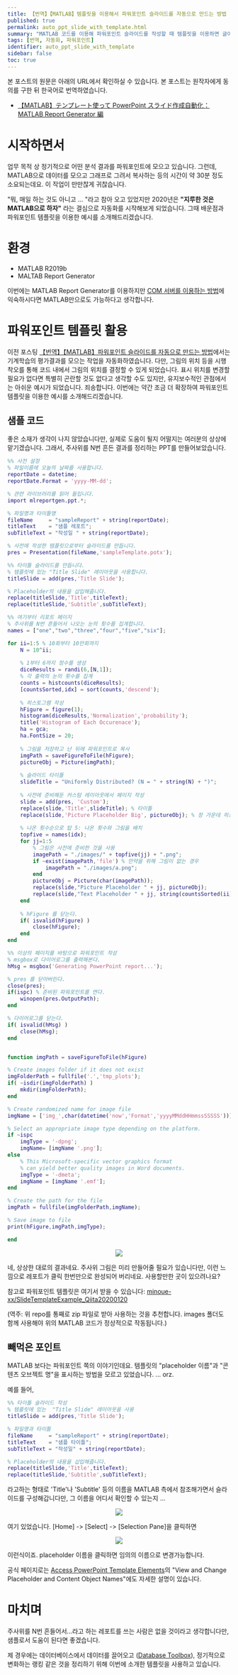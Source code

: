 ```yaml
---
title: 【번역】【MATLAB】템플릿을 이용해서 파워포인트 슬라이드를 자동으로 만드는 방법 - Report Generator 편
published: true
permalink: auto_ppt_slide_with_template.html
summary: "MATLAB 코드를 이용해 파워포인트 슬라이드를 작성할 때 템플릿을 이용하면 글이나 사진등의 위치를 미리 조정해둘 수 있어 편리하다. 이 때 Report Geneartor 기능을 이용할 수 있다."
tags: [번역, 자동화, 파워포인트]
identifier: auto_ppt_slide_with_template
sidebar: false
toc: true
---
```

 
본 포스트의 원문은 아래의 URL에서 확인하실 수 있습니다. 본 포스트는 원작자에게 동의를 구한 뒤 한국어로 번역하였습니다.

- [【MATLAB】テンプレート使って PowerPoint スライド作成自動化：MATLAB Report Generator 編](https://qiita.com/eigs/items/cb48fdcd741126d09def)

# 시작하면서

업무 목적 상 정기적으로 어떤 분석 결과를 파워포인트에 모으고 있습니다. 그런데, MATLAB으로 데이터를 모으고 그래프로 그려서 복사하는 등의 시간이 약 30분 정도 소요되는데요. 이 작업이 만만찮게 귀찮습니다.

"뭐, 매일 하는 것도 아니고 ... "라고 참아 오고 있었지만 2020년은 **"지루한 것은 MATLAB으로 하자"** 라는 결심으로 자동화를 시작해보게 되었습니다. 그때 배운점과 파워포인트 템플릿을 이용한 예시를 소개해드리겠습니다.

# 환경

* MATLAB R2019b
* MALTAB Report Generator

이번에는 MATLAB Report Generator를 이용하지만 [COM 서버를 이용하는 방법](auto_ppt_slide.html)에 익숙하시다면 MATLAB만으로도 가능하다고 생각합니다.

# 파워포인트 템플릿 활용

이전 포스팅 [【번역】【MATLAB】파워포인트 슬라이드를 자동으로 만드는 방법](auto_ppt_slide.html)에서는 기계학습의 평가결과를 모으는 작업을 자동화하였습니다. 다만, 그림의 위치 등을 시행 착오를 통해 코드 내에서 그림의 위치를 결정할 수 있게 되었습니다. 표시 위치를 변경할 필요가 없다면 특별히 곤란할 것도 없다고 생각할 수도 있지만, 유지보수적인 관점에서는 아쉬운 예시가 되었습니다. 죄송합니다. 이번에는 약간 조금 더 확장하여 파워포인트 템플릿을 이용한 예시를 소개해드리겠습니다.

## 샘플 코드

좋은 소재가 생각이 나지 않았습니다만, 실제로 도움이 될지 어떨지는 여러분의 상상에 맡기겠습니다. 그래서, 주사위를 N번 흔든 결과를 정리하는 PPT를 만들어보았습니다.

```matlab
%% 사전 설정
% 파일이름에 오늘의 날짜를 사용합니다.
reportDate = datetime; 
reportDate.Format = 'yyyy-MM-dd';

% 관련 라이브러리를 읽어 들입니다.
import mlreportgen.ppt.*;

% 파일명과 타이틀명
fileName     = "sampleReport" + string(reportDate);
titleText    = "샘플 레포트";
subTitleText = "작성일 " + string(reportDate);

% 사전에 작성한 템플릿으로부터 슬라이드를 만듭니다.
pres = Presentation(fileName,'sampleTemplate.potx');

%% 타이틀 슬라이드를 만듭니다.
% 템플릿에 있는 "Title Slide" 레이아웃을 사용합니다.
titleSlide = add(pres,'Title Slide');

% Placeholder의 내용을 삽입해줍니다.
replace(titleSlide,'Title',titleText);
replace(titleSlide,'Subtitle',subTitleText);

%% 여기부터 리포트 페이지
% 주사위를 N번 흔들어서 나오는 눈의 횟수를 집계합니다.
names = ["one","two","three","four","five","six"];

for ii=1:5 % 10회부터 10만회까지
    N = 10^ii;
    
    % 1부터 6까지 정수를 생성
    diceResults = randi(6,[N,1]);
    % 각 출력의 눈의 횟수를 집계
    counts = histcounts(diceResults);
    [countsSorted,idx] = sort(counts,'descend');
    
    % 히스토그램 작성
    hFigure = figure(1);
    histogram(diceResults,'Normalization','probability');
    title('Histogram of Each Occurenace');
    ha = gca;
    ha.FontSize = 20;
    
    % 그림을 저장하고 난 뒤에 파워포인트로 복사
    imgPath = saveFigureToFile(hFigure);
    pictureObj = Picture(imgPath);
    
    % 슬라이드 타이틀
    slideTitle = "Uniformly Distributed? (N = " + string(N) + ")";
    
    % 사전에 준비해둔 커스텀 레이아웃에서 페이지 작성
    slide = add(pres, 'Custom');
    replace(slide,'Title',slideTitle); % 타이틀
    replace(slide,'Picture Placeholder Big', pictureObj); % 정 가운데 히스토그램을 배치
    
    % 나온 횟수순으로 탑 5: 나온 횟수와 그림을 배치
    topfive = names(idx);
    for jj=1:5
        % 그림은 사전에 준비한 것을 사용
        imagePath = "./images/" + topfive(jj) + ".png";
        if ~exist(imagePath,'file') % 만약을 위해 그림이 없는 경우
            imagePath = "./images/a.png";
        end
        pictureObj = Picture(char(imagePath));
        replace(slide,"Picture Placeholder " + jj, pictureObj);
        replace(slide,"Text Placeholder " + jj, string(countsSorted(ii)));
    end
    
    % hFigure 를 닫는다.
    if( isvalid(hFigure) )
        close(hFigure);
    end
end

%% 이상의 페이지를 바탕으로 파워포인트 작성
% msgbox로 다이어로그를 출력해본다.
hMsg = msgbox('Generating PowerPoint report...');

% pres 를 닫아버린다.
close(pres);
if(ispc) % 준비된 파워포인트를 연다.
    winopen(pres.OutputPath);
end

% 다이어로그를 닫는다.
if( isvalid(hMsg) )
    close(hMsg);
end


function imgPath = saveFigureToFile(hFigure)

% Create images folder if it does not exist
imgFolderPath = fullfile('.','tmp_plots');
if( ~isdir(imgFolderPath) )
    mkdir(imgFolderPath);
end

% Create randomized name for image file
imgName = ['img_',char(datetime('now','Format','yyyyMMddHHmmssSSSSS'))];

% Select an appropriate image type depending on the platform.
if ~ispc
    imgType = '-dpng';
    imgName= [imgName '.png'];
else
    % This Microsoft-specific vector graphics format
    % can yield better quality images in Word documents.
    imgType = '-dmeta';
    imgName = [imgName '.emf'];
end

% Create the path for the file
imgPath = fullfile(imgFolderPath,imgName);

% Save image to file
print(hFigure,imgPath,imgType);

end
```

<p align = "center">
    <img src = "https://qiita-user-contents.imgix.net/https%3A%2F%2Fqiita-image-store.s3.ap-northeast-1.amazonaws.com%2F0%2F149511%2F035a9318-7155-b4c7-d733-3c790b3cb72c.png?ixlib=rb-4.0.0&auto=format&gif-q=60&q=75&w=1400&fit=max&s=744f5bd5cf3a223f46c83b6b5135a826">
</p>

네, 상상한 대로의 결과네요. 주사위 그림은 미리 만들어줄 필요가 있습니다만, 이런 느낌으로 레포트가 클릭 한번만으로 완성되어 버리네요. 사용할만한 곳이 있으려나요?

참고로 파워포인트 템플릿은 여기서 받을 수 있습니다: [minoue-xx/SlideTemplateExample_Qiita20200120](https://github.com/minoue-xx/SlideTemplateExample_Qiita20200120)

(역주: 위 repo를 통째로 zip 파일로 받아 사용하는 것을 추천합니다. images 폴더도 함께 사용해야 위의 MATLAB 코드가 정상적으로 작동됩니다.)

## 빼먹은 포인트

MATLAB 보다는 파워포인트 쪽의 이야기인데요. 템플릿의 "placeholder 이름"과 "콘텐츠 오브젝트 명"을 표시하는 방법을 모르고 있었습니다. ... orz.

예를 들어,

```matlab
%% 타이틀 슬라이드 작성
% 템플릿에 있는  "Title Slide" 레이아웃을 사용
titleSlide = add(pres,'Title Slide');

% 파일명과 타이틀
fileName     = "sampleReport" + string(reportDate);
titleText    = "샘플 타이틀";
subTitleText = "작성일" + string(reportDate);

% Placeholder의 내용을 삽입해줍니다.
replace(titleSlide,'Title',titleText);
replace(titleSlide,'Subtitle',subTitleText);
```

라고하는 형태로 'Title'나 'Subtitle' 등의 이름을 MATLAB 측에서 참조해가면서 슬라이드를 구성해갑니다만, 그 이름을 어디서 확인할 수 있는지 ...

<p align = "center">
    <img src = "https://qiita-user-contents.imgix.net/https%3A%2F%2Fqiita-image-store.s3.ap-northeast-1.amazonaws.com%2F0%2F149511%2F2bcd7dbd-159e-b2d3-8329-1783eb446162.png?ixlib=rb-4.0.0&auto=format&gif-q=60&q=75&w=1400&fit=max&s=b87567374f9e861ed227502785361ecf">
</p>

여기 있었습니다. [Home] -> [Select] -> [Selection Pane]을 클릭하면


<p align = "center">
    <img src = "https://qiita-user-contents.imgix.net/https%3A%2F%2Fqiita-image-store.s3.ap-northeast-1.amazonaws.com%2F0%2F149511%2F0b723d0c-484d-e0e2-cc37-e213ba881985.png?ixlib=rb-4.0.0&auto=format&gif-q=60&q=75&w=1400&fit=max&s=5a50ea17364c3772ef1c1a8e52097ae7">
</p>

이런식이죠. placeholder 이름을 클릭하면 임의의 이름으로 변경가능합니다.

공식 페이지로는 [Access PowerPoint Template Elements](https://kr.mathworks.com/help/rptgen/ug/access-powerpoint-template-elements.html)의 "View and Change Placeholder and Content Object Names"에도 자세한 설명이 있습니다.

# 마치며

주사위를 N번 흔들어서...라고 하는 레포트를 쓰는 사람은 없을 것이라고 생각합니다만, 샘플로서 도움이 된다면 좋겠습니다.

제 경우에는 데이터베이스에서 데이터를 끌어오고 ([Database Toolbox](https://kr.mathworks.com/products/database.html?s_eid=PSM_29435)), 정기적으로 변화하는 랭킹 같은 것을 정리하기 위해 이번에 소개한 템플릿을 사용하고 있습니다.


